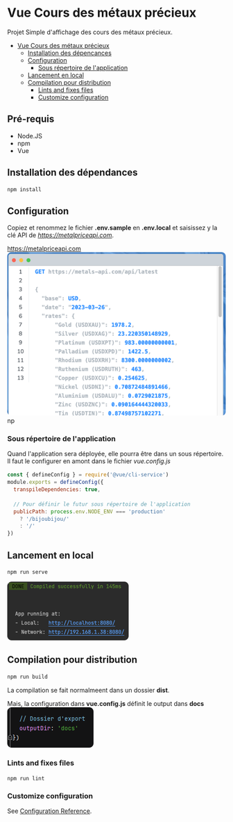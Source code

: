 # Vue Cours des métaux précieux

Projet Simple d'affichage des cours des métaux précieux.

<!-- TOC -->
* [Vue Cours des métaux précieux](#vue-cours-des-métaux-précieux)
  * [Installation des dépencances](#installation-des-dépencances)
  * [Configuration](#configuration)
    * [Sous répertoire de l'application](#sous-répertoire-de-lapplication)
  * [Lancement en local](#lancement-en-local)
  * [Compilation pour distribution](#compilation-pour-distribution)
    * [Lints and fixes files](#lints-and-fixes-files)
    * [Customize configuration](#customize-configuration)
<!-- TOC -->

## Pré-requis

- Node.JS
- npm
- Vue

## Installation des dépendances
```bash
npm install
```

## Configuration

Copiez et renommez le fichier **.env.sample** en **.env.local** et saisissez y la clé API de *https://metalpriceapi.com*.

https://metalpriceapi.com
![](readme_docs/metalsapi.png)np

### Sous répertoire de l'application

Quand l'application sera déployée, elle pourra être dans un sous répertoire.
Il faut le configurer en amont dans le fichier *vue.config.js*



```js
const { defineConfig } = require('@vue/cli-service')
module.exports = defineConfig({
  transpileDependencies: true,

  // Pour définir le futur sous répertoire de l'application
  publicPath: process.env.NODE_ENV === 'production'
    ? '/bijoubijou/'
    : '/'
})

```

## Lancement en local

```bash
npm run serve
```
![](readme_docs/npmserve.png)

## Compilation pour distribution

```bash
npm run build
```

La compilation se fait normalmeent dans un dossier **dist**.

Mais, la configuration dans **vue.config.js** définit le output dans **docs**
![](readme_docs/vueconfig.png)

### Lints and fixes files
```
npm run lint
```

### Customize configuration
See [Configuration Reference](https://cli.vuejs.org/config/).
